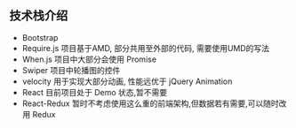 ## 技术栈介绍
* Bootstrap
* Require.js 项目基于AMD, 部分共用至外部的代码, 需要使用UMD的写法
* When.js 项目中大部分会使用 Promise
* Swiper 项目中轮播图的控件
* velocity 用于实现大部分动画, 性能远优于 jQuery Animation
* React 目前项目处于 Demo 状态,暂不需要
* React-Redux 暂时不考虑使用这么重的前端架构,但数据若有需要,可以随时改用 Redux
